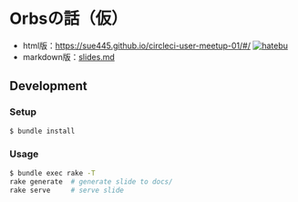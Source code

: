 # Orbsの話（仮）

* html版：https://sue445.github.io/circleci-user-meetup-01/#/ [![hatebu](http://b.hatena.ne.jp/entry/image/https://sue445.github.io/circleci-user-meetup-01/%23/)](http://b.hatena.ne.jp/entry/https://sue445.github.io/circleci-user-meetup-01/%23/)
* markdown版：[slides.md](slides.md)

## Development
### Setup
```bash
$ bundle install
```

### Usage
```bash
$ bundle exec rake -T
rake generate  # generate slide to docs/
rake serve     # serve slide
```
